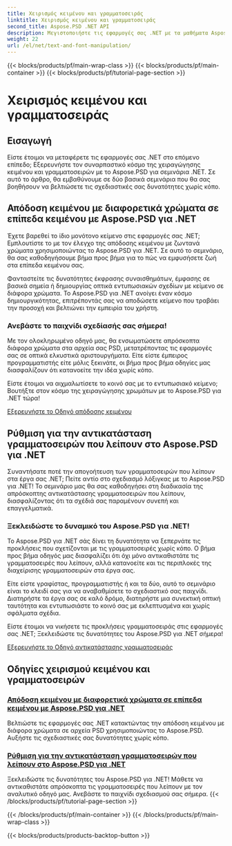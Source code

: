 ```yaml
---
title: Χειρισμός κειμένου και γραμματοσειράς
linktitle: Χειρισμός κειμένου και γραμματοσειράς
second_title: Aspose.PSD .NET API
description: Μεγιστοποιήστε τις εφαρμογές σας .NET με τα μαθήματα Aspose.PSD για .NET! Μάθετε την απόδοση κειμένου σε ζωντανά χρώματα και αντικαταστήστε απρόσκοπτα τις γραμματοσειρές που λείπουν.
weight: 22
url: /el/net/text-and-font-manipulation/
---
```


{{< blocks/products/pf/main-wrap-class >}}
{{< blocks/products/pf/main-container >}}
{{< blocks/products/pf/tutorial-page-section >}}

# Χειρισμός κειμένου και γραμματοσειράς


## Εισαγωγή

Είστε έτοιμοι να μεταφέρετε τις εφαρμογές σας .NET στο επόμενο επίπεδο; Εξερευνήστε τον συναρπαστικό κόσμο της χειραγώγησης κειμένου και γραμματοσειρών με το Aspose.PSD για σεμινάρια .NET. Σε αυτό το άρθρο, θα εμβαθύνουμε σε δύο βασικά σεμινάρια που θα σας βοηθήσουν να βελτιώσετε τις σχεδιαστικές σας δυνατότητες χωρίς κόπο.

## Απόδοση κειμένου με διαφορετικά χρώματα σε επίπεδα κειμένου με Aspose.PSD για .NET

Έχετε βαρεθεί το ίδιο μονότονο κείμενο στις εφαρμογές σας .NET; Εμπλουτίστε το με τον έλεγχο της απόδοσης κειμένου με ζωντανά χρώματα χρησιμοποιώντας το Aspose.PSD για .NET. Σε αυτό το σεμινάριο, θα σας καθοδηγήσουμε βήμα προς βήμα για το πώς να εμφυσήσετε ζωή στα επίπεδα κειμένου σας.

Φανταστείτε τις δυνατότητες έκφρασης συναισθημάτων, έμφασης σε βασικά σημεία ή δημιουργίας οπτικά εντυπωσιακών σχεδίων με κείμενο σε διάφορα χρώματα. Το Aspose.PSD για .NET ανοίγει έναν κόσμο δημιουργικότητας, επιτρέποντάς σας να αποδώσετε κείμενο που τραβάει την προσοχή και βελτιώνει την εμπειρία του χρήστη.

### Ανεβάστε το παιχνίδι σχεδίασής σας σήμερα!

Με τον ολοκληρωμένο οδηγό μας, θα ενσωματώσετε απρόσκοπτα διάφορα χρώματα στα αρχεία σας PSD, μετατρέποντας τις εφαρμογές σας σε οπτικά ελκυστικά αριστουργήματα. Είτε είστε έμπειρος προγραμματιστής είτε μόλις ξεκινάτε, οι βήμα προς βήμα οδηγίες μας διασφαλίζουν ότι κατανοείτε την ιδέα χωρίς κόπο.

Είστε έτοιμοι να αιχμαλωτίσετε το κοινό σας με το εντυπωσιακό κείμενο; Βουτήξτε στον κόσμο της χειραγώγησης χρωμάτων με το Aspose.PSD για .NET τώρα!

[Εξερευνήστε το Οδηγό απόδοσης κειμένου](./render-text-different-colors/)

## Ρύθμιση για την αντικατάσταση γραμματοσειρών που λείπουν στο Aspose.PSD για .NET

Συναντήσατε ποτέ την απογοήτευση των γραμματοσειρών που λείπουν στα έργα σας .NET; Πείτε αντίο στο σχεδιασμό λόξιγκας με το Aspose.PSD για .NET! Το σεμινάριο μας θα σας καθοδηγήσει στη διαδικασία της απρόσκοπτης αντικατάστασης γραμματοσειρών που λείπουν, διασφαλίζοντας ότι τα σχέδιά σας παραμένουν συνεπή και επαγγελματικά.

### Ξεκλειδώστε το δυναμικό του Aspose.PSD για .NET!

Το Aspose.PSD για .NET σάς δίνει τη δυνατότητα να ξεπερνάτε τις προκλήσεις που σχετίζονται με τις γραμματοσειρές χωρίς κόπο. Ο βήμα προς βήμα οδηγός μας διασφαλίζει ότι όχι μόνο αντικαθιστάτε τις γραμματοσειρές που λείπουν, αλλά κατανοείτε και τις περιπλοκές της διαχείρισης γραμματοσειρών στα έργα σας.

Είτε είστε γραφίστας, προγραμματιστής ή και τα δύο, αυτό το σεμινάριο είναι το κλειδί σας για να αναβαθμίσετε το σχεδιαστικό σας παιχνίδι. Διατηρήστε τα έργα σας σε καλό δρόμο, διατηρήστε μια συνεκτική οπτική ταυτότητα και εντυπωσιάστε το κοινό σας με εκλεπτυσμένα και χωρίς σφάλματα σχέδια.

Είστε έτοιμοι να νικήσετε τις προκλήσεις γραμματοσειράς στις εφαρμογές σας .NET; Ξεκλειδώστε τις δυνατότητες του Aspose.PSD για .NET σήμερα!

[Εξερευνήστε το Οδηγό αντικατάστασης γραμματοσειράς](./replace-missing-fonts/)

## Οδηγίες χειρισμού κειμένου και γραμματοσειρών
### [Απόδοση κειμένου με διαφορετικά χρώματα σε επίπεδα κειμένου με Aspose.PSD για .NET](./render-text-different-colors/)
Βελτιώστε τις εφαρμογές σας .NET κατακτώντας την απόδοση κειμένου με διάφορα χρώματα σε αρχεία PSD χρησιμοποιώντας το Aspose.PSD. Αυξήστε τις σχεδιαστικές σας δυνατότητες χωρίς κόπο.
### [Ρύθμιση για την αντικατάσταση γραμματοσειρών που λείπουν στο Aspose.PSD για .NET](./replace-missing-fonts/)
Ξεκλειδώστε τις δυνατότητες του Aspose.PSD για .NET! Μάθετε να αντικαθιστάτε απρόσκοπτα τις γραμματοσειρές που λείπουν με τον αναλυτικό οδηγό μας. Ανεβάστε το παιχνίδι σχεδιασμού σας σήμερα.
{{< /blocks/products/pf/tutorial-page-section >}}

{{< /blocks/products/pf/main-container >}}
{{< /blocks/products/pf/main-wrap-class >}}

{{< blocks/products/products-backtop-button >}}
